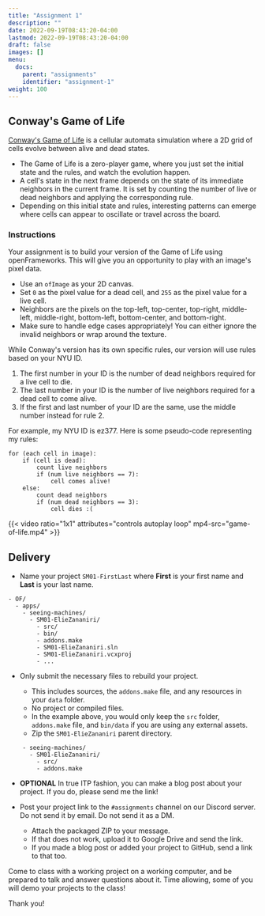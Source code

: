 ```yaml
---
title: "Assignment 1"
description: ""
date: 2022-09-19T08:43:20-04:00
lastmod: 2022-09-19T08:43:20-04:00
draft: false
images: []
menu:
  docs:
    parent: "assignments"
    identifier: "assignment-1"
weight: 100
---
```


## Conway's Game of Life

[Conway's Game of Life](https://en.wikipedia.org/wiki/Conway%27s_Game_of_Life) is a cellular automata simulation where a 2D grid of cells evolve between alive and dead states.

* The Game of Life is a zero-player game, where you just set the initial state and the rules, and watch the evolution happen.
* A cell's state in the next frame depends on the state of its immediate neighbors in the current frame. It is set by counting the number of live or dead neighbors and applying the corresponding rule.
* Depending on this initial state and rules, interesting patterns can emerge where cells can appear to oscillate or travel across the board.

### Instructions

Your assignment is to build your version of the Game of Life using openFrameworks. This will give you an opportunity to play with an image's pixel data. 

* Use an `ofImage` as your 2D canvas. 
* Set `0` as the pixel value for a dead cell, and `255` as the pixel value for a live cell.
* Neighbors are the pixels on the top-left, top-center, top-right, middle-left, middle-right, bottom-left, bottom-center, and bottom-right.
* Make sure to handle edge cases appropriately! You can either ignore the invalid neighbors or wrap around the texture.

While Conway's version has its own specific rules, our version will use rules based on your NYU ID.

1. The first number in your ID is the number of dead neighbors required for a live cell to die.
1. The last number in your ID is the number of live neighbors required for a dead cell to come alive.
1. If the first and last number of your ID are the same, use the middle number instead for rule 2.

For example, my NYU ID is ez377. Here is some pseudo-code representing my rules:
```
for (each cell in image):
    if (cell is dead):
        count live neighbors
        if (num live neighbors == 7):
            cell comes alive!
    else:
        count dead neighbors
        if (num dead neighbors == 3):
            cell dies :(
```

{{< video ratio="1x1" attributes="controls autoplay loop" mp4-src="game-of-life.mp4" >}}

## Delivery

* Name your project `SM01-FirstLast` where **First** is your first name and **Last** is your last name.

```
- OF/
  - apps/
    - seeing-machines/
      - SM01-ElieZananiri/
        - src/
        - bin/
        - addons.make
        - SM01-ElieZananiri.sln
        - SM01-ElieZananiri.vcxproj
        - ...
```

* Only submit the necessary files to rebuild your project. 

  * This includes sources, the `addons.make` file, and any resources in your `data` folder. 
  * No project or compiled files. 
  * In the example above, you would only keep the `src` folder, `addons.make` file, and `bin/data` if you are using any external assets. 
  * Zip the `SM01-ElieZananiri` parent directory.

```
    - seeing-machines/
      - SM01-ElieZananiri/
        - src/
        - addons.make
```

* **OPTIONAL** In true ITP fashion, you can make a blog post about your project. If you do, please send me the link!

* Post your project link to the `#assignments` channel on our Discord server. Do not send it by email. Do not send it as a DM.

  * Attach the packaged ZIP to your message.
  * If that does not work, upload it to Google Drive and send the link.
  * If you made a blog post or added your project to GitHub, send a link to that too.

Come to class with a working project on a working computer, and be prepared to talk and answer questions about it. Time allowing, some of you will demo your projects to the class!

Thank you!